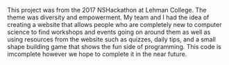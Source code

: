 This project was from the 2017 NSHackathon at Lehman College. The theme was diversity and empowerment. My team and I had the idea of creating a website that allows people who are completely new to computer science to find workshops and events going on around them as well as using resources from the website such as quizzes, daily tips, and a small shape building game that shows the fun side of programming. This code is imcomplete however we hope to complete it in the near future. 
